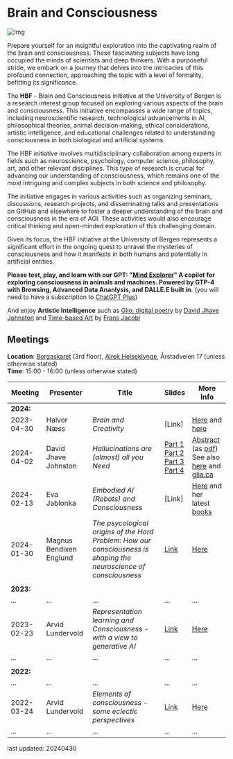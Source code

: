 # Brain and Consciousness

![img](./profile/HBFlogo.png)

Prepare yourself for an insightful exploration into the captivating realm of the brain and consciousness. These fascinating subjects have long occupied the minds of scientists and deep thinkers. With a purposeful stride, we embark on a journey that delves into the intricacies of this profound connection, approaching the topic with a level of formality, befitting its significance.

The **HBF** - Brain and Consciousness initiative at the University of Bergen is a research interest group focused on exploring various aspects of the brain and consciousness. This initiative encompasses a wide range of topics, including neuroscientific research, technological advancements in AI, philosophical theories, animal decision-making, ethical considerations, artistic intelligence, and educational challenges related to understanding consciousness in both biological and artificial systems.

The HBF initiative involves multidisciplinary collaboration among experts in fields such as neuroscience, psychology, computer science, philosophy, art, and other relevant disciplines. This type of research is crucial for advancing our understanding of consciousness, which remains one of the most intriguing and complex subjects in both science and philosophy.

The initiative engages in various activities such as organizing seminars, discussions, research projects, and disseminating talks and presentations on GitHub and elsewhere to foster a deeper understanding of the brain and consciousness in the era of AGI. These activities would also encourage critical thinking and open-minded exploration of this challenging domain.

Given its focus, the HBF initiative at the University of Bergen represents a significant effort in the ongoing quest to unravel the mysteries of consciousness and how it manifests in both humans and potentially in artificial entities.


**Please test, play, and learn with our GPT: "[Mind Explorer](https://chat.openai.com/g/g-0Xyu4evBZ-mind-explorer)" A copilot for exploring consciousness in animals and machines. Powered by GTP-4 with Browsing, Advanced Data Ananlysis, and DALLE.E built in.**  (you will need to have a subscription to [ChatGPT Plus](https://openai.com/blog/chatgpt-plus))

And enjoy **Artistic Intelligence** such as [Glio: digital poetry](https://player.vimeo.com/video/878118010?h=28f185442d) by [David Jhave Johnston](https://en.wikipedia.org/wiki/David_Jhave_Johnston) and [Time-based Art](https://www.fransjacobi.net) by [Frans Jacobi](https://www.uib.no/en/persons/Frans.Jacobi)

## Meetings

**Location**: [Borgaskaret](https://rom.app.uib.no/romInfo/q.php/401/3F15) (3rd floor), [Alrek Helseklynge](https://alrekhelseklynge.no), Årstadveien 17  (unless otherwise stated)<br>
**Time**: 15:00 - 16:00 (unless otherwise stated)<br>

| Meeting  | Presenter | Title   | Slides | More Info |
|----------|-----------|---------|--------|-----------|
| **2024:**    |     |     |      |        |
| 2023-04-30 | Halvor Næss     | _Brain and Creativity_ | [Link] | [Here](https://no.wikipedia.org/wiki/Halvor_N%C3%A6ss_(nevrolog)) and [here](https://scholar.google.no/citations?user=IxinAX4AAAAJ&hl=no)|
| 2024-04-02 | David Jhave Johnston      | _Hallucinations are (almost) all you Need_  | [Part 1](https://github.com/Brain-and-Consciousness/HBF/blob/main/hbf-meeting-2024-04-02/assets/HallucinationsAre(almost)Enough-Jhave-April2nd2024_part1.pdf)<br>[Part 2](https://github.com/Brain-and-Consciousness/HBF/blob/main/hbf-meeting-2024-04-02/assets/HallucinationsAre(almost)Enough-Jhave-April2nd2024_part2.pdf)<br>[Part 3](https://github.com/Brain-and-Consciousness/HBF/blob/main/hbf-meeting-2024-04-02/assets/HallucinationsAre(almost)Enough-Jhave-April2nd2024_part3.pdf)<br>[Part 4](https://github.com/Brain-and-Consciousness/HBF/blob/main/hbf-meeting-2024-04-02/assets/HallucinationsAre(almost)Enough-Jhave-April2nd2024_part4.pdf) | [Abstract](https://github.com/Brain-and-Consciousness/HBF/blob/main/hbf-meeting-2024-04-02/README.md) (as [pdf](https://github.com/Brain-and-Consciousness/HBF/blob/main/hbf-meeting-2024-04-02/assets/HBF-Jhave-abstract-20240402.pdf))<br> See also [here](https://en.wikipedia.org/wiki/David_Jhave_Johnston)  and [glia.ca](https://glia.ca) |
| 2024-02-13 | Eva Jablonka     | _Embodied AI (Robots) and Consciousness_  | [Link] | [Here](https://en.wikipedia.org/wiki/Eva_Jablonka)  and her latest [books](https://www.goodreads.com/author/list/395825.Eva_Jablonka)|
| 2024-01-30 | Magnus Bendixen Englund     | _The psycological origins of the Hard Problem: How our consciousness is shaping the neuroscience of consciousness_ | [Link](https://docs.google.com/presentation/d/14a_wJUqHPWZh_hNJ0BrnfpZIiNZIVPB_jhttmKMyszQ/pub?start=false&loop=false&delayms=60000) | [Here](https://github.com/Brain-and-Consciousness/HBF/blob/main/hbf-meeting-2024-01-30/README.md#talk-by-magnus-bendixen-englund) |
|              |           |         |        |          |
| **2023:**    |           |         |        |          |
| ...      | ...       | ...     | ...    | ...       |
| 2023-02-23 | Arvid Lundervold     | _Representation learning and Consciousness - with a view to generative AI_ | [Link](https://docs.google.com/presentation/d/e/2PACX-1vRvtQnpOaO8L26ywjpNo4cJOSuFQiqCUq92xLqb_VP1TjDCLGa9u3b1ewMzwI6FyzPRuVJKHkddr2Vt/pub?start=false&loop=false&delayms=3000) | [Here](https://github.com/arvidl/consciousness-explore) |
| ...      | ...       | ...     | ...    | ...       |
|              |           |         |        |          |
| **2022:**    |           |         |        |          |
| ...      | ...       | ...     | ...    | ...       |
| 2022-03-24 | Arvid Lundervold     | _Elements of consciousness - some eclectic perspectives_ | [Link](https://docs.google.com/presentation/d/e/2PACX-1vTvLfxaHHsnOLUBGkaoLNMvAhtMdHCUYkaTTq-4yKD1LtOGvOoewnWiY8Ub6o4trVWeend1ghVZlzBn/pub?start=false&loop=false&delayms=3000) | [Here](https://github.com/arvidl/consciousness-explore) |
| ...      | ...       | ...     | ...    | ...       |


<!--

<iframe title="vimeo-player" src="https://player.vimeo.com/video/878118010?h=28f185442d" width="640" height="360" frameborder="0"    allowfullscreen></iframe>

The intricacies of how the brain gives rise to consciousness remain a profound mystery within the vast landscape of scientific inquiry. Esteemed scientists passionately pursue a deeper understanding of this enigmatic relationship, employing rigorous methodologies and diligent inquiry to illuminate this extraordinary phenomenon.

A prevailing theory posits that consciousness emerges from the intricacies of neural connectivity within the brain. According to this line of thought, consciousness is not confined to a singular region but emerges from the orchestrated interplay of neural activity across diverse areas. This emergent property of the brain, built upon the remarkable network of neurons, enables the rich tapestry of conscious experiences.

Another compelling avenue of exploration delves into the intricate interplay between consciousness and the unconscious mind. It has been postulated that the hidden processes occurring within the recesses of the unconscious realm profoundly influence our conscious experiences. These unseen mechanisms, guided by intricate neural patterns, sculpt our reality in ways we are only beginning to comprehend.

As we embark upon this intellectual odyssey, we recognize that the exploration of the brain and consciousness is a scholarly pursuit that demands the utmost rigor and reasoned inquiry. By embracing scientific advancements (including AI) and philosophical discourse, we inch closer to unraveling the profound mysteries within the human mind.

Throughout this scholarly journey, we maintain the utmost respect for the complexity of the subject matter. We acknowledge the enduring fascination that the brain and consciousness hold for academia and seek to contribute to that body of knowledge with a steadfast commitment to intellectual rigor.

In this spirit, let us march forward, equipped with the tools of scientific inquiry, deep contemplation, and the pursuit of knowledge. Each step unveils a greater understanding of the extraordinary relationship between the brain and consciousness, forever shaping our perception of the human experience.

-->

<!--

**Here are some ideas to get you started:**

🙋‍♀️ A short introduction - what is your organization all about?
🌈 Contribution guidelines - how can the community get involved?
👩‍💻 Useful resources - where can the community find your docs? Is there anything else the community should know?
🍿 Fun facts - what does your team eat for breakfast?
🧙 Remember, you can do mighty things with the power of [Markdown](https://docs.github.com/github/writing-on-github/getting-started-with-writing-and-formatting-on-github/basic-writing-and-formatting-syntax)
-->

last updated: 20240430

<!--

David Jhave Johnston is a digital-poet writing in emergent domains: A.I., 3D, VR, and code. Author-programmer of the multimedia human + A.I. writing art-project ReRites (Anteism Books, 2019), the theoretical-history Aesthetic Animism: Digital Poetry's Ontological Implications (MIT Press, 2016), and many online multimedia literary-art explorations at www.glia.ca. He is currently employed as an Ai-narrative researcher at the UiB Centre for Digital Narrative from August 2023-26 on a team investigating Extending Digital Narrative. 

Fundamental research in science is being transformed by a practice predominantly associated with the arts: namely hallucinations. 

This rapid [artist] overview of key scientific AI examples (that covers a year loosely defined as starting with the release of GPT-4 on March 14th, 2023) is framed by the hypothesis that fundamental research in science is being transformed by a practice predominantly associated with the arts: namely hallucinations. Hallucinations in people are conventionally associated with mental illness, drugs, and/or genius. Hallucinations in AI (mostly in large language models) have been critiqued as net-negatives: contributing to disinformation, bias, post-truth, deep-fakes, collapse of democracy, copyright theft, etc… Yet at the same time, AI hallucinations (of proteins/crystals/algorithms/circuits etc) pruned down to the feasible, are contributing to a revolutionary acceleration of scientific discoveries in numeric-algorithmic optimizations, AI hardware accelerators, reward mechanism design, non-invasive brain sensors, drug discovery, sustainable deep-tech materials, autonomous lab robotics, neuromorphic organoid computing, and mathematical reasoning. In both art and science, hallucinations are almost enough: without the pruning down to the plausible, there is just a sprawl of potentiality.

-->
